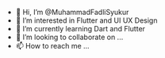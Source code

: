 - 👋 Hi, I’m @MuhammadFadliSyukur
- 👀 I’m interested in Flutter and UI UX Design
- 🌱 I’m currently learning Dart and Flutter
- 💞️ I’m looking to collaborate on ...
- 📫 How to reach me ...

<!---
MuhammadFadliSyukur/MuhammadFadliSyukur is a ✨ special ✨ repository because its `README.md` (this file) appears on your GitHub profile.
You can click the Preview link to take a look at your changes.
--->
